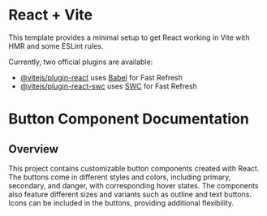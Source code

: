 # React + Vite

This template provides a minimal setup to get React working in Vite with HMR and some ESLint rules.

Currently, two official plugins are available:

- [@vitejs/plugin-react](https://github.com/vitejs/vite-plugin-react/blob/main/packages/plugin-react/README.md) uses [Babel](https://babeljs.io/) for Fast Refresh
- [@vitejs/plugin-react-swc](https://github.com/vitejs/vite-plugin-react-swc) uses [SWC](https://swc.rs/) for Fast Refresh

<h1>Button Component Documentation</h1>
<h2>Overview</h2>

<p>This project contains customizable button components created with React. The buttons come in different styles and colors, including primary, secondary, and danger, with corresponding hover states. The components also feature different sizes and variants such as outline and text buttons. Icons can be included in the buttons, providing additional flexibility.<p>